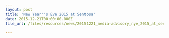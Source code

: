 ```yaml
---
layout: post
title: 'New Year''s Eve 2015 at Sentosa'
date: 2015-12-21T00:00:00.000Z
file_url: /files/resources/news/20151221_media-advisory_nye_2015_at_sentosa.pdf

---
```



